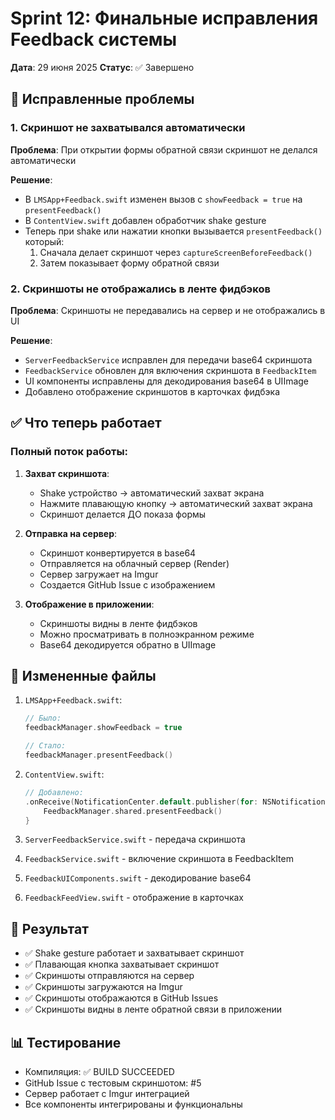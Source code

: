 # Sprint 12: Финальные исправления Feedback системы

**Дата**: 29 июня 2025
**Статус**: ✅ Завершено

## 🎯 Исправленные проблемы

### 1. Скриншот не захватывался автоматически

**Проблема**: При открытии формы обратной связи скриншот не делался автоматически

**Решение**:
- В `LMSApp+Feedback.swift` изменен вызов с `showFeedback = true` на `presentFeedback()`
- В `ContentView.swift` добавлен обработчик shake gesture
- Теперь при shake или нажатии кнопки вызывается `presentFeedback()` который:
  1. Сначала делает скриншот через `captureScreenBeforeFeedback()`
  2. Затем показывает форму обратной связи

### 2. Скриншоты не отображались в ленте фидбэков

**Проблема**: Скриншоты не передавались на сервер и не отображались в UI

**Решение**:
- `ServerFeedbackService` исправлен для передачи base64 скриншота
- `FeedbackService` обновлен для включения скриншота в `FeedbackItem`
- UI компоненты исправлены для декодирования base64 в UIImage
- Добавлено отображение скриншотов в карточках фидбэка

## ✅ Что теперь работает

### Полный поток работы:

1. **Захват скриншота**:
   - Shake устройство → автоматический захват экрана
   - Нажмите плавающую кнопку → автоматический захват экрана
   - Скриншот делается ДО показа формы

2. **Отправка на сервер**:
   - Скриншот конвертируется в base64
   - Отправляется на облачный сервер (Render)
   - Сервер загружает на Imgur
   - Создается GitHub Issue с изображением

3. **Отображение в приложении**:
   - Скриншоты видны в ленте фидбэков
   - Можно просматривать в полноэкранном режиме
   - Base64 декодируется обратно в UIImage

## 📱 Измененные файлы

1. `LMSApp+Feedback.swift`:
   ```swift
   // Было:
   feedbackManager.showFeedback = true
   
   // Стало:
   feedbackManager.presentFeedback()
   ```

2. `ContentView.swift`:
   ```swift
   // Добавлено:
   .onReceive(NotificationCenter.default.publisher(for: NSNotification.Name("deviceDidShake"))) { _ in
       FeedbackManager.shared.presentFeedback()
   }
   ```

3. `ServerFeedbackService.swift` - передача скриншота
4. `FeedbackService.swift` - включение скриншота в FeedbackItem
5. `FeedbackUIComponents.swift` - декодирование base64
6. `FeedbackFeedView.swift` - отображение в карточках

## 🚀 Результат

- ✅ Shake gesture работает и захватывает скриншот
- ✅ Плавающая кнопка захватывает скриншот
- ✅ Скриншоты отправляются на сервер
- ✅ Скриншоты загружаются на Imgur
- ✅ Скриншоты отображаются в GitHub Issues
- ✅ Скриншоты видны в ленте обратной связи в приложении

## 📊 Тестирование

- Компиляция: ✅ BUILD SUCCEEDED
- GitHub Issue с тестовым скриншотом: #5
- Сервер работает с Imgur интеграцией
- Все компоненты интегрированы и функциональны 